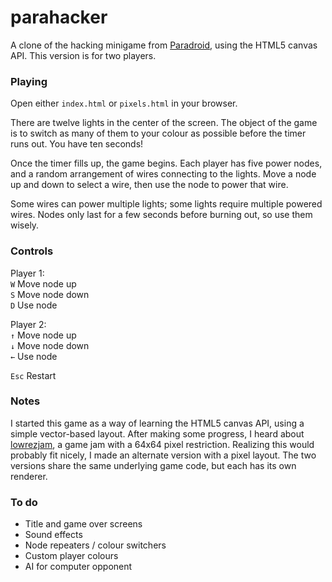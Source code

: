 # parahacker
A clone of the hacking minigame from [Paradroid](https://en.wikipedia.org/wiki/Paradroid),
using the HTML5 canvas API.
This version is for two players.

### Playing
Open either `index.html` or `pixels.html` in your browser.

There are twelve lights in the center of the screen.
The object of the game is to switch as many of them to your colour as possible
before the timer runs out. You have ten seconds!

Once the timer fills up, the game begins.
Each player has five power nodes, and a random arrangement of wires connecting to the lights.
Move a node up and down to select a wire, then use the node to power that wire.

Some wires can power multiple lights; some lights require multiple powered wires.
Nodes only last for a few seconds before burning out, so use them wisely.

### Controls
Player 1:  
`W` Move node up  
`S` Move node down  
`D` Use node  

Player 2:  
`↑` Move node up  
`↓` Move node down  
`←` Use node  

`Esc` Restart

### Notes
I started this game as a way of learning the HTML5 canvas API, using a simple vector-based layout.
After making some progress, I heard about [lowrezjam](https://itch.io/jam/lowrezjam2016),
a game jam with a 64x64 pixel restriction.
Realizing this would probably fit nicely, I made an alternate version with a pixel layout.
The two versions share the same underlying game code, but each has its own renderer.

### To do
- Title and game over screens
- Sound effects
- Node repeaters / colour switchers
- Custom player colours
- AI for computer opponent
